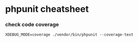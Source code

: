# phpunit cheatsheet

### check code coverage
```
XDEBUG_MODE=coverage ./vendor/bin/phpunit --coverage-text
```
